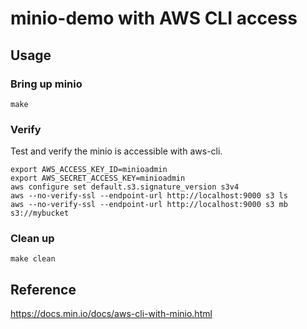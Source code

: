 minio-demo with AWS CLI access
===

## Usage
### Bring up minio
```
make
```

### Verify
Test and verify the minio is accessible with aws-cli.
```
export AWS_ACCESS_KEY_ID=minioadmin
export AWS_SECRET_ACCESS_KEY=minioadmin
aws configure set default.s3.signature_version s3v4
aws --no-verify-ssl --endpoint-url http://localhost:9000 s3 ls
aws --no-verify-ssl --endpoint-url http://localhost:9000 s3 mb s3://mybucket
```

### Clean up
```
make clean
```

## Reference
https://docs.min.io/docs/aws-cli-with-minio.html